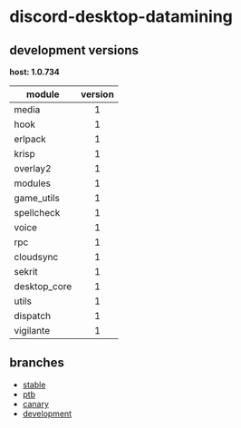 # discord-desktop-datamining

## development versions

**host: 1.0.734**

| module | version |
| ------ | :-----: |
| media | 1 |
| hook | 1 |
| erlpack | 1 |
| krisp | 1 |
| overlay2 | 1 |
| modules | 1 |
| game_utils | 1 |
| spellcheck | 1 |
| voice | 1 |
| rpc | 1 |
| cloudsync | 1 |
| sekrit | 1 |
| desktop_core | 1 |
| utils | 1 |
| dispatch | 1 |
| vigilante | 1 |

## branches

- [stable](https://github.com/OpenAsar/discord-desktop-datamining/tree/stable)
- [ptb](https://github.com/OpenAsar/discord-desktop-datamining/tree/ptb)
- [canary](https://github.com/OpenAsar/discord-desktop-datamining/tree/canary)
- [development](https://github.com/OpenAsar/discord-desktop-datamining/tree/development)